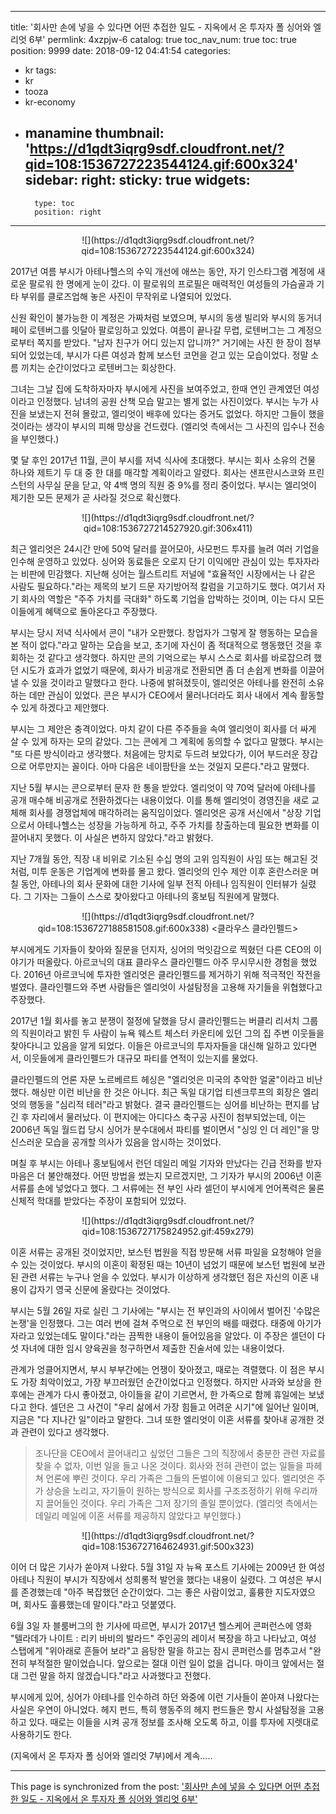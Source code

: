 
---
title: '회사만 손에 넣을 수 있다면 어떤 추접한 일도 - 지옥에서 온 투자자 폴 싱어와 엘리엇 6부'
permlink: 4xzpjw-6
catalog: true
toc_nav_num: true
toc: true
position: 9999
date: 2018-09-12 04:41:54
categories:
- kr
tags:
- kr
- tooza
- kr-economy
- manamine
thumbnail: 'https://d1qdt3iqrg9sdf.cloudfront.net/?qid=108:1536727223544124.gif:600x324'
sidebar:
    right:
        sticky: true
widgets:
    -
        type: toc
        position: right
---


<center>
![](https://d1qdt3iqrg9sdf.cloudfront.net/?qid=108:1536727223544124.gif:600x324)
</center>

2017년 여름 부시가 아테나헬스의 수익 개선에 애쓰는 동안, 자기 인스타그램 계정에 새로운 팔로워 한 명에게 눈이 갔다. 이 팔로워의 프로필은 매력적인 여성들의 가슴골과 기타 부위를 클로즈업해 놓은 사진이 무작위로 나열되어 있었다.
  
신원 확인이 불가능한 이 계정은 가짜처럼 보였으며, 부시의 동생 빌리와 부시의 동거녀 페이 로텐버그를 잇달아 팔로잉하고 있었다. 여름이 끝나갈 무렵, 로텐버그는 그 계정으로부터 쪽지를 받았다. "남자 친구가 어디 있는지 압니까?" 거기에는 사진 한 장이 첨부되어 있었는데, 부시가 다른 여성과 함께 보스턴 코먼을 걷고 있는 모습이었다. 정말 소름 끼치는 순간이었다고 로텐버그는 회상한다. 
  
그녀는 그날 집에 도착하자마자 부시에게 사진을 보여주었고, 한때 연인 관계였던 여성이라고 인정했다. 남녀의 공원 산책 모습 말고는 별게 없는 사진이었다. 부시는 누가 사진을 보냈는지 전혀 몰랐고, 엘리엇이 배후에 있다는 증거도 없었다. 하지만 그들이 했을 것이라는 생각이 부시의 피해 망상을 건드렸다. (엘리엇 측에서는 그 사진의 입수나 전송을 부인했다.)
  
몇 달 후인 2017년 11월, 콘이 부시를 저녁 식사에 초대했다. 부시는 회사 소유의 건물 하나와 제트기 두 대 중 한 대를 매각할 계획이라고 알렸다. 회사는 샌프란시스코와 프린스턴의 사무실 문을 닫고, 약 4백 명의 직원 중 9%를 정리 중이었다. 부시는 엘리엇이 제기한 모든 문제가 곧 사라질 것으로 확신했다.

 <center>
![](https://d1qdt3iqrg9sdf.cloudfront.net/?qid=108:1536727214527920.gif:306x411)
</center>

최근 엘리엇은 24시간 만에 50억 달러를 끌어모아, 사모펀드 투자를 늘려 여러 기업을 인수해 운영하고 있었다. 싱어와 동료들은 오로지 단기 이익에만 관심이 있는 투자자라는 비판에 민감했다. 지난해 싱어는 월스트리트 저널에 "효율적인 시장에서는 나 같은 사람도 필요하다."라는 제목의 보기 드문 자기방어적 칼럼을 기고하기도 했다. 여기서 자기 회사의 역할은 "주주 가치를 극대화" 하도록 기업을 압박하는 것이며, 이는 다시 모든 이들에게 혜택으로 돌아온다고 주장했다. 
  
부시는 당시 저녁 식사에서 콘이 "내가 오판했다. 창업자가 그렇게 잘 행동하는 모습을 본 적이 없다."라고 말하는 모습을 보고, 초기에 자신이 좀 적대적으로 행동했던 것을 후회하는 것 같다고 생각했다. 하지만 콘의 기억으로는 부시 스스로 회사를 바로잡으려 했던 시도가 효과가 없었기 때문에, 회사가 비공개로 전환되면 좀 더 손쉽게 변화를 이끌어낼 수 있을 것이라고 말했다고 한다. 나중에 밝혀졌듯이, 엘리엇은 아테나를 완전히 소유하는 데만 관심이 있었다. 콘은 부시가 CEO에서 물러나더라도 회사 내에서 계속 활동할 수 있게 하겠다고 제안했다. 
  
부시는 그 제안은 충격이었다. 마치 같이 다른 주주들을 속여 엘리엇이 회사를 더 싸게 살 수 있게 하자는 모의 같았다. 그는 콘에게 그 계획에 동의할 수 없다고 말했다. 부시는 "또 다른 방식이라고 생각했다. 처음에는 망치로 두드려 보았다가, 이어 부드러운 장갑으로 어루만지는 꼴이다. 아마 다음은 네이팜탄을 쏘는 것일지 모른다."라고 말했다.
  
지난 5월 부시는 콘으로부터 문자 한 통을 받았다. 엘리엇이 약 70억 달러에 아테나를 공개 매수해 비공개로 전환하겠다는 내용이었다. 이를 통해 엘리엇이 경영진을 새로 교체해 회사를 경쟁업체에 매각하려는 움직임이었다. 엘리엇은 공개 서신에서 "상장 기업으로서 아테나헬스는 성장을 가능하게 하고, 주주 가치를 창출하는데 필요한 변화를 이끌어내지 못했다. 이 사실은 변하지 않았다."라고 밝혔다. 
  
지난 7개월 동안, 직장 내 비위로 기소된 수십 명의 고위 임직원이 사임 또는 해고된 것처럼, 미투 운동은 기업계에 변화를 몰고 왔다. 엘리엇의 인수 제안 이후 혼란스러운 며칠 동안, 아테나의 회사 문화에 대한 기사에 일부 전직 아테나 임직원이 인터뷰가 실렸다. 그 기자는 그들이 스스로 찾아왔다고 아테나의 홍보팀 직원에게 말했다.

<center>
![](https://d1qdt3iqrg9sdf.cloudfront.net/?qid=108:1536727188581508.gif:600x338)
<클라우스 클라인펠드>
</center>

부시에게도 기자들이 찾아와 질문을 던지자, 싱어의 먹잇감으로 찍혔던 다른 CEO의 이야기가 떠올랐다. 아르코닉의 대표 클라우스 클라인펠드 아주 무시무시한 경험을 했었다. 2016년 아르코닉에 투자한 엘리엇은 클라인펠드를 제거하기 위해 적극적인 작전을 벌였다. 클라인펠드와 주변 사람들은 엘리엇이 사설탐정을 고용해 자기들을 위협했다고 주장했다.
  
2017년 1월 회사를 놓고 분쟁이 절정에 달했을 당시 클라인펠드는 버클리 리서치 그룹의 직원이라고 밝힌 두 사람이 뉴욕 웨스트 체스터 카운티에 있던 그의 집 주변 이웃들을 찾아다니고 있음을 알게 되었다. 이들은 아르코닉의 투자자들을 대신해 일하고 있다면서, 이웃들에게 클라인펠드가 대규모 파티를 연적이 있는지를 물었다.
  
클라인펠드의 언론 자문 노르베르트 헤싱은 "엘리엇은 미국의 추악한 얼굴"이라고 비난했다. 해싱만 이런 비난을 한 것은 아니다. 최근 독일 대기업 티센크루프의 회장은 엘리엇의 행동을 "심리적 테러"라고 밝혔다. 결국 클라인펠드는 싱어를 비난하는 편지를 남긴 후 자리에서 물러났다. 이 편지에는 아디다스 축구공 사진이 첨부되었는데, 이는 2006년 독일 월드컵 당시 싱어가 분수대에서 파티를 벌이면서 "싱잉 인 더 레인"을 망신스러운 모습을 공개할 의사가 있음을 암시하는 것이었다. 
  
며칠 후 부시는 아테나 홍보팀에서 런던 데일리 메일 기자와 만났다는 긴급 전화를 받자 마음은 더 불안해졌다. 어떤 방법을 썼는지 모르겠지만, 그 기자가 부시의 2006년 이혼 서류를 손에 넣었다고 했다. 그 서류에는 전 부인 사라 셀던이 부시에게 언어폭력은 물론 신체적 학대를 받았다는 주장이 포함되어 있었다.

<center>
![](https://d1qdt3iqrg9sdf.cloudfront.net/?qid=108:1536727175824952.gif:459x279)
</center>

이혼 서류는 공개된 것이었지만, 보스턴 법원을 직접 방문해 서류 파일을 요청해야 얻을 수 있는 것이었다. 부시의 이혼이 확정된 때는 10년이 넘었기 때문에 보스턴 법원에 보관된 관련 서류는 누구나 얻을 수 있었다. 부시가 이상하게 생각했던 점은 자신의 이혼 내용이 갑자기 영국 신문에 올랐다는 것이었다.
  
부시는 5월 26일 자로 실린 그 기사에는 "부시는 전 부인과의 사이에서 벌어진 '수많은 논쟁'을 인정했다. 그는 여러 번에 걸쳐 주먹으로 전 부인의 배를 때렸다. 태중에 아기가 자라고 있었는데도 말이다."라는 끔찍한 내용이 들어있음을 알았다. 이 주장은 셀던이 다섯 자녀에 대한 임시 양육권을 청구하면서 제출한 진술서에 있는 내용이었다. 
  
관계가 엉클어지면서, 부시 부부간에는 언쟁이 잦아졌고, 때로는 격렬했다. 이 점은 부시도 가장 최악이었고, 가장 부끄러웠던 순간이었다고 인정했다. 하지만 사과와 보상을 한 후에는 관계가 다시 좋아졌고, 아이들을 같이 기르면서, 한 가족으로 함께 휴일에는 보냈다고 한다. 셀던은 그 사건이 "우리 삶에서 가장 힘들고 어려운 시기"에 일어난 일이며, 지금은 "다 지나간 일"이라고 말한다. 그녀 또한 엘리엇이 이혼 서류를 찾아내 공개한 것과 관련이 있다고 생각했다. 
  
>조나단을 CEO에서 끌어내리고 싶었던 그들은 그의 직장에서 충분한 관련 자료를 찾을 수 없자, 이번 일을 들고 나온 것이다. 회사와 전혀 관련이 없는 일들을 파헤쳐 언론에 뿌린 것이다. 우리 가족은 그들의 돈벌이에 이용되고 있다. 엘리엇은 주가 상승을 노리고, 자기들이 원하는 방식으로 회사를 구조조정하기 위해 우리까지 끌어들인 것이다. 우리 가족은 그저 장기의 졸일 뿐이었다. (엘리엇 측에서는 데일리 메일에 이혼 서류를 제공하지 않았다고 부인했다.)

<center>
![](https://d1qdt3iqrg9sdf.cloudfront.net/?qid=108:1536727164624931.gif:500x323)
</center>

이어 더 많은 기사가 쏟아져 나왔다. 5월 31일 자 뉴욕 포스트 기사에는 2009년 한 여성 아테나 직원이 부시가 직장에서 성희롱적 발언을 했다는 내용이 실렸다. 그 여성은 부시를 존경했는데 "아주 복잡했던 순간이었다. 그는 좋은 사람이었고, 훌륭한 지도자였으며, 회사도 훌륭했는데 말이다."라고 덧붙였다.
  
6월 3일 자 블룸버그의 한 기사에 따르면, 부시가 2017년 헬스케어 콘퍼런스에 영화 "텔라데가 나이트 : 리키 바비의 발라드" 주인공의 레이서 복장을 하고 나타났고, 여성 스탭에게 "위아래로 흔들어 보라"고 음탕한 말을 하고는 잠시 콘퍼런스를 멈추고서 "완전히 부적절한 말이었습니다. 앞으로는 절대 이런 일이 없을 겁니다. 마이크 앞에서는 절대 그런 말을 하지 않겠습니다."라고 사과했다고 전했다.
  
부시에게 있어, 싱어가 아테나를 인수하려 하던 와중에 이런 기사들이 쏟아져 나왔다는 사실은 우연이 아니었다. 헤지 펀드, 특히 행동주의 헤지 펀드들은 항시 사설탐정을 고용하고 있다. 때로는 이들을 시켜 공개 정보를 조사해 오도록 하고, 이를 투자에 지렛대로 사용하기도 한다. 

(지옥에서 온 투자자 폴 싱어와 엘리엇 7부)에서 계속.....

- - -

This page is synchronized from the post: ['회사만 손에 넣을 수 있다면 어떤 추접한 일도 - 지옥에서 온 투자자 폴 싱어와 엘리엇 6부'](https://steemit.com/@pius.pius/4xzpjw-6)
